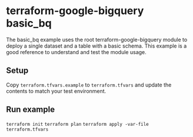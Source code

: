 # terraform-google-bigquery basic_bq
The basic_bq example uses the root terraform-google-bigquery module to deploy a single dataset and a table with a basic schema. This example is a good reference to understand and test the module usage.

## Setup
Copy `terraform.tfvars.example` to `terraform.tfvars` and update the contents to match your test environment.

## Run example
`terraform init`
`terraform plan`
`terraform apply -var-file terraform.tfvars`
